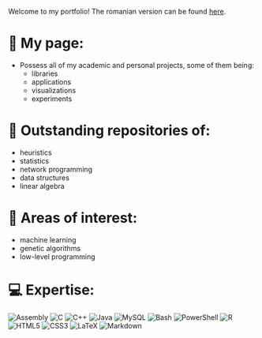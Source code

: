 Welcome to my portfolio! The romanian version can be found [here](./README_RO.md).

# 💫 My page:
- Possess all of my academic and personal projects, some of them being:
  - libraries
  - applications
  - visualizations
  - experiments
  
# 🌱 Outstanding repositories of:
- heuristics
- statistics
- network programming
- data structures
- linear algebra

# 🔭 Areas of interest:
- machine learning
- genetic algorithms
- low-level programming

# 💻 Expertise:
![Assembly](https://img.shields.io/badge/_-ASM-black.svg?style=for-the-badge&logo=assemblyscript&logoColor=white) ![C](https://img.shields.io/badge/c-%2300599C.svg?style=for-the-badge&logo=c&logoColor=white) ![C++](https://img.shields.io/badge/c++-%2300599C.svg?style=for-the-badge&logo=c%2B%2B&logoColor=white) ![Java](https://img.shields.io/badge/java-%2300599C.svg?style=for-the-badge&logo=openjdk&logoColor=white) ![MySQL](https://img.shields.io/badge/mysql-df3939.svg?style=for-the-badge&logo=mysql&logoColor=white) ![Bash](https://img.shields.io/badge/bash_script-df3939.svg?style=for-the-badge&logo=gnu-bash&logoColor=white) ![PowerShell](https://img.shields.io/badge/PowerShell-df3939.svg?style=for-the-badge&logo=powershell&logoColor=white) ![R](https://img.shields.io/badge/r-df3939.svg?style=for-the-badge&logo=r&logoColor=white) ![HTML5](https://img.shields.io/badge/html5-da2e9e.svg?style=for-the-badge&logo=html5&logoColor=white) ![CSS3](https://img.shields.io/badge/css3-da2e9e.svg?style=for-the-badge&logo=css3&logoColor=white) ![LaTeX](https://img.shields.io/badge/latex-674ea7.svg?style=for-the-badge&logo=latex&logoColor=white) ![Markdown](https://img.shields.io/badge/markdown-674ea7.svg?style=for-the-badge&logo=markdown&logoColor=white)
